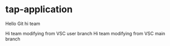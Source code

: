 # tap-application

Hello Git
hi team

Hi team modifying from VSC user branch
Hi team modifying from VSC main branch